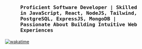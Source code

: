 <h3 style="margin: 50px 50px 20px 50px" align="left">
        <samp>Proficient Software Developer | Skilled in JavaScript, React, NodeJS, Tailwind, PostgreSQL, ExpressJS, MongoDB | Passionate About Building Intuitive Web Experiences 
        </samp>
</h3>

[![wakatime](https://wakatime.com/badge/user/bd6cfd94-b930-4391-8d7e-8d2303ce9d40.svg?style=for-the-badge)](https://wakatime.com/@bd6cfd94-b930-4391-8d7e-8d2303ce9d40)
